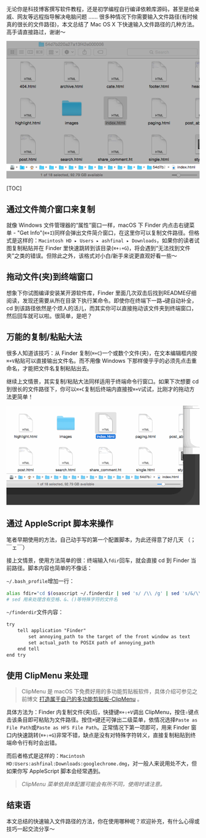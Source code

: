 <!--
.. title: macOS 下快速输入文件路径的几种方法
.. slug: macos-xia-kuai-su-shu-ru-wen-jian-lu-jing-de-ji-chong-fang-fa
.. date: 2015-02-10 12:54:40 UTC+08:00
.. updated: 2017-10-26 10:54:40 UTC+08:00
.. tags: clipboard, terminal
.. category:
.. link:
.. description:
.. type: text
.. nocomments:
.. password:
.. previewimage:
-->

无论你是科技博客撰写软件教程，还是初学编程自行编译依赖库源码，甚至是给亲戚、网友等远程指导解决电脑问题 …… 很多种情况下你需要输入文件路径(有时候真的很长的文件路径)，本文总结了 Mac OS X 下快速输入文件路径的几种方法。高手请直接路过，谢谢～

![Finder FilePath](/images/finder_chang_lu_jing.png "Finder FilePath")

<!-- TEASER_END -->

[TOC]

## 通过文件简介窗口来复制

就像 Windows 文件管理器的“属性”窗口一样，macOS 下 Finder 内点击右键菜单 - "Get Info"(`⌘+I`)同样会弹出文件简介窗口，在这里你可以复制文件路径。但格式是这样的：`Macintosh HD ▸ Users ▸ ashfinal ▸ Downloads`，如果你的读者试图复制粘贴并在 Finder 里快速跳转到该目录(`⌘+⇧+G`)，将会遇到“无法找到文件夹”之类的错误。但除此之外，该格式对小白/新手来说更直观好看一些～

## 拖动文件(夹)到终端窗口

想象下你试图编译安装某开源软件库，Finder 里面几次双击后找到README仔细阅读，发现还需要从所在目录下执行某命令。即使你在终端下一路`⇥`键自动补全，cd 到该路径依然是个烦人的活儿，而其实你可以直接拖动该文件夹到终端窗口，然后回车就可以啦。很简单，是吧？

## 万能的复制/粘贴大法

很多人知道该技巧：从 Finder 复制(`⌘+C`)一个或数个文件(夹)，在文本编辑框内按`⌘+V`粘贴可以直接输出文件名。而不用像 Windows 下那样傻乎乎的必须先点击重命名，才能把文件名复制粘贴出去。

继续上文情景，其实复制/粘贴大法同样适用于终端命令行窗口。如果下次想要 cd 到很长的文件路径下，你可以`⌘+C`复制后终端内直接按`⌘+V`试试，比刚才的拖动方法更简单！

![copy&paste filepath](/images/pastefilepath.gif "copy&paste filepath")

## 通过 AppleScript 脚本来操作

笔者早期使用的方法，自己动手写的第一个配置脚本，为此还得意了好几天 （；￣ェ￣）

接上文情景，使用方法简单的很：终端输入`fdir`回车，就会直接 cd 到 Finder 当前路径。脚本内容也简单的不像话：

`~/.bash_profile`增加一行：

```bash
alias fdir="cd $(osascript ~/.finderdir | sed 's/ /\\ /g' | sed 's/&/\\&/g' | sed 's/(/\\(/g' | sed 's/)/\\)/g')"
# sed 用来处理含有空格、&、()等特殊字符的文件名
```

`~/finderdir`文件内容：

```applescript
try
    tell application "Finder"
        set annoying_path to the target of the front window as text
        set actual_path to POSIX path of annoying_path
    end tell
end try
```

## 使用 ClipMenu 来处理

> ClipMenu 是 macOS 下免费好用的多功能剪贴板软件，具体介绍可参见之前博文 [打造属于自己的多功能剪贴板-ClipMenu][post-clipmenu] 。

具体方法为：Finder 内复制文件(夹)后，快捷键`⌘+⇧+V`调出 ClipMenu，按住`⇧`键点击该条目即可粘贴为文件路径。按住`⌘`键还可弹出二级菜单，依情况选择`Paste as File Path`或`Paste as HFS File Path`。正常情况下第一项即可，用来 Finder 窗口内快速跳转(`⌘+⇧+G`)非常不错，缺点是没有对特殊字符转义，直接复制粘贴到终端命令行有时会出错。

而后者格式是这样的：`Macintosh HD:Users:ashfinal:Downloads:googlechrome.dmg`，对一般人来说用处不大，但如果你写 AppleScript 脚本会经常遇到。

> *ClipMenu 菜单依具体配置可能会有所不同，使用时请注意。*

## 结束语

本文总结的快速输入文件路径的方法，你在使用哪种呢？欢迎补充，有什么心得或技巧一起交流分享～


[post-clipmenu]:/posts/da-zao-shu-yu-zi-ji-de-duo-gong-neng-jian-tie-ban-clipmenu/ "打造属于自己的多功能剪贴板-ClipMenu"

